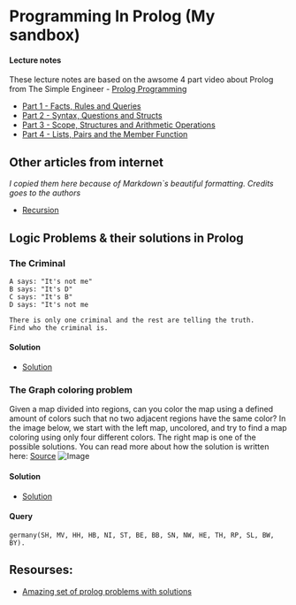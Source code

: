 # Programming In Prolog (My sandbox)
#### Lecture notes

These lecture notes are based on the awsome 4 part video about Prolog from The Simple Engineer - [Prolog Programming](https://www.youtube.com/playlist?list=PLVmRRBrc2pRCWtYk752jCIfhD8GmoYfc_)



* [Part 1 - Facts, Rules and Queries](part1.md)
* [Part 2 - Syntax, Questions and Structs](part2.md)
* [Part 3 - Scope, Structures and Arithmetic Operations](part3.md)
* [Part 4 - Lists, Pairs and the Member Function](part4.md)

## Other articles from internet
*I copied them here because of Markdown`s beautiful formatting. Credits goes to the authors*

* [Recursion](recursion.md)

## Logic Problems & their solutions in Prolog

### The Criminal

```
A says: "It's not me"
B says: "It's D"
C says: "It's B"
D says: "It's not me

There is only one criminal and the rest are telling the truth.
Find who the criminal is. 
```

#### Solution
* [Solution](logic_problems/criminals.pl)

### The Graph coloring problem


Given a map divided into regions, can you color the map using a defined amount of colors such that no two adjacent regions have the same color? In the image below, we start with the left map, uncolored, and try to find a map coloring using only four different colors. The right map is one of the possible solutions. You can read more about how the solution is written here: 
[Source](https://bernardopires.com/2013/10/try-logic-programming-a-gentle-introduction-to-prolog/)
![Image](https://bernardopires.com/wp-content/uploads/2013/09/map_coloring_germany.png)

#### Solution
* [Solution](logic_problems/coloring.pl)

#### Query
```
germany(SH, MV, HH, HB, NI, ST, BE, BB, SN, NW, HE, TH, RP, SL, BW, BY).
```




## Resourses: 
* [Amazing set of prolog problems with solutions](http://www.ic.unicamp.br/~meidanis/courses/mc336/2009s2/prolog/problemas/)
